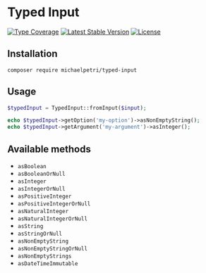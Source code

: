 # Typed Input

[![Type Coverage](https://shepherd.dev/github/michaelpetri/typed-input/coverage.svg)](https://shepherd.dev/github/michaelpetri/typed-input)
[![Latest Stable Version](https://poser.pugx.org/michaelpetri/typed-input/v)](//packagist.org/packages/michaelpetri/typed-input)
[![License](https://poser.pugx.org/michaelpetri/typed-input/license)](//packagist.org/packages/michaelpetri/typed-input)

## Installation

```shell
composer require michaelpetri/typed-input 
```

## Usage

```php
$typedInput = TypedInput::fromInput($input);

echo $typedInput->getOption('my-option')->asNonEmptyString();
echo $typedInput->getArgument('my-argument')->asInteger();
```

## Available methods

* `asBoolean`
* `asBooleanOrNull`
* `asInteger`
* `asIntegerOrNull`
* `asPositiveInteger`
* `asPositiveIntegerOrNull`
* `asNaturalInteger`
* `asNaturalIntegerOrNull`
* `asString`
* `asStringOrNull`
* `asNonEmptyString`
* `asNonEmptyStringOrNull`
* `asNonEmptyStrings`
* `asDateTimeImmutable`
